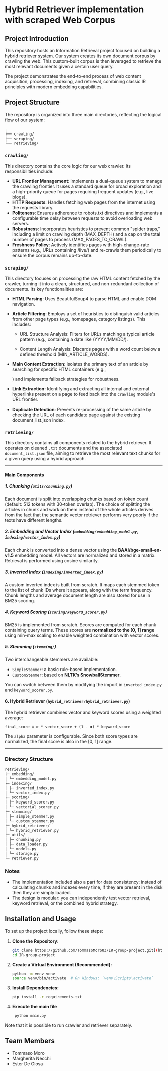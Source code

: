 # Hybrid Retriever implementation with scraped Web Corpus

## Project Introduction

This repository hosts an Information Retrieval project focused on building a hybrid retriever system. 
Our system creates its own document corpus by crawling the web. This custom-built corpus is then leveraged to
retrieve the most relevant documents given a certain user query.

The project demonstrates the end-to-end process of web content acquisition, processing, indexing, and retrieval, combining classic IR principles with modern embedding capabilities.

## Project Structure

The repository is organized into three main directories, reflecting the logical flow of our system:

```bash
.
├── crawling/
├── scraping/
└── retrieving/
```

### `crawling/`

This directory contains the core logic for our web crawler. Its responsibilities include:

- **URL Frontier Management**: Implements a dual-queue system to manage the crawling frontier. It uses a standard queue for broad exploration and a high-priority queue for pages requiring frequent updates (e.g., live blogs).
- **HTTP Requests**: Handles fetching web pages from the internet using the requests library.
- **Politeness**: Ensures adherence to robots.txt directives and implements a configurable time delay between requests to avoid overloading web servers.
- **Robustness**: Incorporates heuristics to prevent common "spider traps," including a limit on crawling depth (MAX_DEPTH) and a cap on the total number of pages to process (MAX_PAGES_TO_CRAWL).
- **Freshness Policy**: Actively identifies pages with high-change-rate patterns (e.g., URLs containing /live/) and re-crawls them periodically to ensure the corpus remains up-to-date.

### `scraping/`

This directory focuses on processing the raw HTML content fetched by the crawler, turning it into a clean, structured, and non-redundant collection of documents. Its key functionalities are:

- **HTML Parsing**: Uses BeautifulSoup4 to parse HTML and enable DOM navigation.
- **Article Filtering**: Employs a set of heuristics to distinguish valid articles from other page types (e.g., homepages, category listings). This includes:

  - URL Structure Analysis: Filters for URLs matching a typical article pattern (e.g., containing a date like /YYYY/MM/DD/).

  - Content Length Analysis: Discards pages with a word count below a defined threshold (MIN_ARTICLE_WORDS).

- **Main Content Extraction**: Isolates the primary text of an article by searching for specific HTML containers (e.g., <div class="entry-content">) and implements fallback strategies for robustness.
- **Link Extraction:** Identifying and extracting all internal and external hyperlinks present on a page to feed back into the `crawling` module's URL frontier.
- **Duplicate Detection**: Prevents re-processing of the same article by checking the URL of each candidate page against the existing document_list.json index.

### `retrieving/`

This directory contains all components related to the hybrid retriever. It operates on cleaned `.txt` documents and the associated `document_list.json` file, aiming to retrieve the most relevant text chunks for a given query using a hybrid approach.

---

#### Main Components

##### 1. Chunking (`utils/chunking.py`)

Each document is split into overlapping chunks based on token count (default: 512 tokens with 30-token overlap).
The choice of splitting the articles in chunk and work on them instead of the whole articles derives from the fact that the semantic vector 
retriever performs very poorly if the texts have different lengths.

##### 2. Embedding and Vector Index (`embedding/embedding_model.py`, `indexing/vector_index.py`)

Each chunk is converted into a dense vector using the **BAAI/bge-small-en-v1.5** embedding model. All vectors are normalized and stored in a matrix. Retrieval is performed using cosine similarity.

##### 3. Inverted Index (`indexing/inverted_index.py`)

A custom inverted index is built from scratch. It maps each stemmed token to the list of chunk IDs where it appears, along with the term frequency. Chunk lengths and average document length are also stored for use in BM25 scoring.

##### 4. Keyword Scoring (`scoring/keyword_scorer.py`)

BM25 is implemented from scratch. Scores are computed for each chunk containing query terms. These scores are **normalized to the [0, 1] range** using min-max scaling to enable weighted combination with vector scores.

##### 5. Stemming (`stemming/`)

Two interchangeable stemmers are available:

- `SimpleStemmer`: a basic rule-based implementation.
- `CustomStemmer`: based on **NLTK’s SnowballStemmer**.

You can switch between them by modifying the import in `inverted_index.py` and `keyword_scorer.py`.

#### 6. Hybrid Retriever (`hybrid_retriever/hybrid_retriever.py`)

The hybrid retriever combines vector and keyword scores using a weighted average:

`final_score = α * vector_score + (1 - α) * keyword_score`

The `alpha` parameter is configurable. Since both score types are normalized, the final score is also in the [0, 1] range.

---

### Directory Structure

```bash
retrieving/
├─ embedding/
│ └─ embedding_model.py
├─ indexing/
│ ├─ inverted_index.py
│ └─ vector_index.py
├─ scoring/
│ ├─ keyword_scorer.py
│ └─ vectorial_scorer.py
├─ stemming/
│ ├─ simple_stemmer.py
│ └─ custom_stemmer.py
├─ hybrid_retriever/
│ └─ hybrid_retriever.py
├─ utils/
│ ├─ chunking.py
│ ├─ data_loader.py
│ └─ models.py
│ └─ storage.py
└─ retriever.py
```

### Notes

- The implementation included also a part for data consistency: instead of calculating chunks and indexes every time, if they are present in the disk then they are simply loaded.
- The design is modular: you can independently test vector retrieval, keyword retrieval, or the combined hybrid strategy.

## Installation and Usage

To set up the project locally, follow these steps:

1.  **Clone the Repository:**
    ```bash
    git clone https://github.com/TommasoMoro03/IR-group-project.git](https://github.com/TommasoMoro03/IR-group-project.git)
    cd IR-group-project
    ```
2.  **Create a Virtual Environment (Recommended):**
    ```bash
    python -m venv venv
    source venv/bin/activate  # On Windows: `venv\Scripts\activate`
    ```
3.  **Install Dependencies:**
    ```bash
    pip install -r requirements.txt
    ```
    
4. **Execute the main file**
   ```bash
    python main.py
   ```
Note that it is possible to run crawler and retriever separately.

## Team Members

- Tommaso Moro
- Margherita Necchi
- Ester De Giosa
